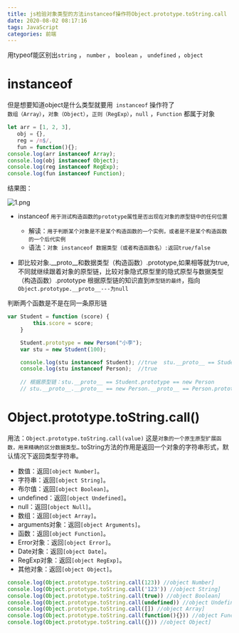 ```yaml
---
title: js检验对象类型的方法instanceof操作符Object.prototype.toString.call
date: 2020-08-02 08:17:16
tags: JavaScript
categories: 前端
---
```

<script type="text/javascript" src="/js/bai.js"></script>

用typeof能区别出`string` ， `number` ， `boolean` ， `undefined` ，`object`  

# instanceof
但是想要知道object是什么类型就要用` instanceof` 操作符了  
`数组（Array）`，`对象（Object）`，`正则（RegExp）`，`null` ，`Function`  都属于对象
```js
let arr = [1, 2, 3],
   obj = {},
   reg = /n$/,
   fun = function(){};
console.log(arr instanceof Array);
console.log(obj instanceof Object);
console.log(reg instanceof RegExp);
console.log(fun instanceof Function);
```
结果图：
<!-- more -->
![1.png](/js检验对象类型的方法instanceof操作符Object.prototype.toString.call/1.png)

- instanceof  `用于测试构造函数的prototype属性是否出现在对象的原型链中的任何位置`
  + 解读：`用于判断某个对象是不是某个构造函数的一个实例，或者是不是某个构造函数的一个后代实例`
  + 语法：`对象 instanceof 数据类型（或者构造函数名）:返回true/false`

- 即比较对象.__proto__和数据类型（构造函数）.prototype,如果相等就为true,
  不同就继续跟着对象的原型链，比较对象隐式原型里的隐式原型与数据类型（构造函数）.prototype
  根据原型链的知识直到`原型链的最终`，指向`Object.prototype.__proto__---为null`

判断两个函数是不是在同一条原形链
```js
var Student = function (score) {
        this.score = score;
    }

    Student.prototype = new Person("小李");
    var stu = new Student(100);

    console.log(stu instanceof Student); //true  stu.__proto__ == Student.prototype很易理解
    console.log(stu instanceof Person);  //true
    
    // 根据原型链：stu.__proto__ == Student.prototype == new Person
    // stu.__proto__.__proto__ == new Person.__proto__ == Person.prototype
```

# Object.prototype.toString.call()
用法：`Object.prototype.toString.call(value)`
这是`对象的一个原生原型扩展函数，用来精确的区分数据类型…`
toString方法的作用是返回一个对象的字符串形式，默认情况下返回类型字符串。
- 数值：返回`[object Number]`。
- 字符串：返回`[object String]`。
- 布尔值：返回`[object Boolean]`。
- undefined：返回`[object Undefined]`。
- null：返回`[object Null]`。
- 数组：返回`[object Array]`。
- arguments对象：返回`[object Arguments]`。
- 函数：返回`[object Function]`。
- Error对象：返回`[object Error]`。
- Date对象：返回`[object Date]`。
- RegExp对象：返回`[object RegExp]`。
- 其他对象：返回`[object Object]`。

```js
console.log(Object.prototype.toString.call(123)) //object Number]
console.log(Object.prototype.toString.call('123')) //object String]
console.log(Object.prototype.toString.call(true)) //object Boolean]
console.log(Object.prototype.toString.call(undefined)) //object Undefined]
console.log(Object.prototype.toString.call([]) //object Array]
console.log(Object.prototype.toString.call(function(){})) //object Function]
console.log(Object.prototype.toString.call({})) //object Object]
```